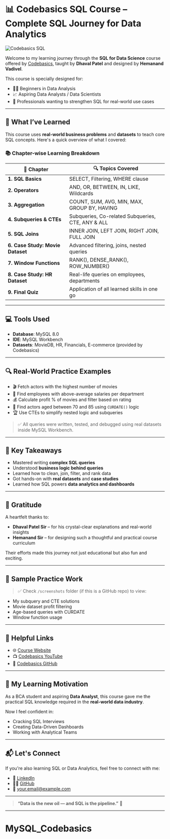 # 📊 Codebasics SQL Course – Complete SQL Journey for Data Analytics

![Codebasics SQL](https://codebasics.io/_next/image?url=%2Fimages%2Fsql-cover.jpg&w=1080&q=75)

Welcome to my learning journey through the **SQL for Data Science** course offered by [Codebasics](https://codebasics.io), taught by **Dhaval Patel** and designed by **Hemanand Vadivel**.

This course is specially designed for:
- 👩‍💻 Beginners in Data Analysis
- 📈 Aspiring Data Analysts / Data Scientists
- 💼 Professionals wanting to strengthen SQL for real-world use cases

---

## 🧠 What I’ve Learned

This course uses **real-world business problems** and **datasets** to teach core SQL concepts. Here's a quick overview of what I covered:

### 📚 Chapter-wise Learning Breakdown

| 📌 Chapter | 🔍 Topics Covered |
|------------|--------------------|
| **1. SQL Basics** | SELECT, Filtering, WHERE clause |
| **2. Operators** | AND, OR, BETWEEN, IN, LIKE, Wildcards |
| **3. Aggregation** | COUNT, SUM, AVG, MIN, MAX, GROUP BY, HAVING |
| **4. Subqueries & CTEs** | Subqueries, Co-related Subqueries, CTE, ANY & ALL |
| **5. SQL Joins** | INNER JOIN, LEFT JOIN, RIGHT JOIN, FULL JOIN |
| **6. Case Study: Movie Dataset** | Advanced filtering, joins, nested queries |
| **7. Window Functions** | RANK(), DENSE_RANK(), ROW_NUMBER() |
| **8. Case Study: HR Dataset** | Real-life queries on employees, departments |
| **9. Final Quiz** | Application of all learned skills in one go |

---

## 💻 Tools Used

- **Database**: MySQL 8.0
- **IDE**: MySQL Workbench
- **Datasets**: MovieDB, HR, Financials, E-commerce (provided by Codebasics)

---

## 🔍 Real-World Practice Examples

- 🎬 Fetch actors with the highest number of movies
- 💼 Find employees with above-average salaries per department
- 💰 Calculate profit % of movies and filter based on rating
- 🧓 Find actors aged between 70 and 85 using `CURDATE()` logic
- 🏆 Use CTEs to simplify nested logic and subqueries

> ✅ All queries were written, tested, and debugged using real datasets inside MySQL Workbench.

---

## 🚀 Key Takeaways

- Mastered writing **complex SQL queries**
- Understood **business logic behind queries**
- Learned how to clean, join, filter, and rank data
- Got hands-on with **real datasets** and **case studies**
- Learned how SQL powers **data analytics and dashboards**

---

## 🙏 Gratitude

A heartfelt thanks to:

- **Dhaval Patel Sir** – for his crystal-clear explanations and real-world insights  
- **Hemanand Sir** – for designing such a thoughtful and practical course curriculum

Their efforts made this journey not just educational but also fun and exciting.

---

## 📸 Sample Practice Work

> ✅ Check `/screenshots` folder (if this is a GitHub repo) to view:
- My subquery and CTE solutions  
- Movie dataset profit filtering  
- Age-based queries with CURDATE  
- Window function usage

---

## 🔗 Helpful Links

- 🌐 [Course Website](https://codebasics.io/path/sql-for-data-science)
- 📺 [Codebasics YouTube](https://www.youtube.com/c/codebasics)
- 📘 [Codebasics GitHub](https://github.com/codebasics)

---

## 💼 My Learning Motivation

As a BCA student and aspiring **Data Analyst**, this course gave me the practical SQL knowledge required in the **real-world data industry**.

Now I feel confident in:
- Cracking SQL Interviews  
- Creating Data-Driven Dashboards  
- Working with Analytical Teams

---

## 📬 Let's Connect

If you're also learning SQL or Data Analytics, feel free to connect with me:

- 🔗 [LinkedIn](https://www.linkedin.com/in/your-profile/)
- 🧑‍💻 [GitHub](https://github.com/your-profile)
- 📧 your.email@example.com

---

> **“Data is the new oil — and SQL is the pipeline.”** 🚀

---

# MySQL_Codebasics
